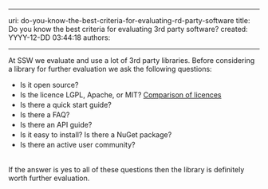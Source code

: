 

---
uri: do-you-know-the-best-criteria-for-evaluating-rd-party-software
title: Do you know the best criteria for evaluating 3rd party software?
created: YYYY-12-DD 03:44:18
authors:

---




<span class='intro'> <p>​​​At SSW we evaluate and use a lot of 3rd party libraries. Before considering a​ library for further evaluation we ask the following questions&#58;</p> </span>

<div><ul><li>
         <span style="line-height&#58;20px;">​Is it open source?</span><br></li><li>
         <span style="line-height&#58;20px;">Is the licence LGPL, Apache, or MIT?​​​ ​​<a href="http&#58;//en.wikipedia.org/wiki/Comparison_of_free_software_licenses">Comparison of&#160;licences​</a></span><br></li><li>
         <span style="line-height&#58;20px;">Is there a quick start guide?</span><br></li><li>
         <span style="line-height&#58;20px;">Is there a FAQ?</span><br></li><li>
         <span style="line-height&#58;20px;">Is there an API guide?</span><br></li><li>
         <span style="line-height&#58;20px;">Is it easy to install? Is there a NuGet package?</span><br></li><li>
         <span style="line-height&#58;20px;">Is there an active user community?</span><br></li></ul></div><div>
   <br>
</div><div>If the answer is yes to all of these questions then the library is definitely worth further evaluation.</div>


